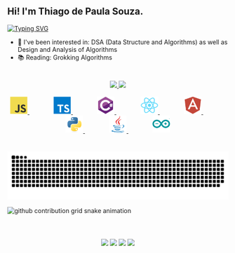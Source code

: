 ## Hi! I'm Thiago de Paula Souza.
[![Typing SVG](https://readme-typing-svg.herokuapp.com?font=Fira+Code&duration=3000&pause=1000&width=480&lines=Howdy!+I'm+Thiago+de+Paula+Souza+%F0%9F%91%8B;I'm+a+Programmer...🤔;I'm+working+with+CSharp+and+Javascript+%F0%9F%8D%B7%F0%9F%97%BF)](https://git.io/typing-svg)

- 💙 I've been interested in: DSA (Data Structure and Algorithms) as well as Design and Analysis of Algorithms
- 📚 Reading: Grokking Algorithms
#

<div align="center">
  <a href="https://github.com/ThiagodePaulaSouza">
  <img height="180em" src="https://github-readme-stats.vercel.app/api?username=ThiagodePaulaSouza&show_icons=true&theme=tokyonight&include_all_commits=true&count_private=true"/>
  <img height="180em" src="https://github-readme-stats.vercel.app/api/top-langs/?username=ThiagodePaulaSouza&layout=compact&langs_count=16&theme=tokyonight"/>
</div>

<div align="center">
  <br>
  <a href="https://github.com/ThiagodePaulaSouza/learning-javascript" target="_blank">
    <img height="40" src="https://raw.githubusercontent.com/devicons/devicon/master/icons/javascript/javascript-original.svg">
  </a>
  &nbsp;&nbsp;&nbsp;&nbsp;&nbsp;&nbsp;&nbsp;&nbsp;&nbsp;&nbsp;&nbsp;&nbsp;&nbsp;
  <a href="https://github.com/ThiagodePaulaSouza/learning-javascript" target="_blank">
    <img height="40" src="https://raw.githubusercontent.com/devicons/devicon/master/icons/typescript/typescript-original.svg">
  </a>
  &nbsp;&nbsp;&nbsp;&nbsp;&nbsp;&nbsp;&nbsp;&nbsp;&nbsp;&nbsp;&nbsp;&nbsp;&nbsp;
  <a href="https://github.com/ThiagodePaulaSouza/learning-csharp" target="_blank">
    <img height="40" src="https://raw.githubusercontent.com/devicons/devicon/master/icons/csharp/csharp-original.svg">
  </a>
  &nbsp;&nbsp;&nbsp;&nbsp;&nbsp;&nbsp;&nbsp;&nbsp;&nbsp;&nbsp;&nbsp;&nbsp;&nbsp;
  <a href="https://github.com/ThiagodePaulaSouza/learning-react" target="_blank">
    <img height="40" src="https://raw.githubusercontent.com/devicons/devicon/master/icons/react/react-original.svg">
  </a>
  &nbsp;&nbsp;&nbsp;&nbsp;&nbsp;&nbsp;&nbsp;&nbsp;&nbsp;&nbsp;&nbsp;&nbsp;&nbsp;
  <a href="https://github.com/ThiagodePaulaSouza/learning-angular" target="_blank">
    <img height="40" src="https://raw.githubusercontent.com/devicons/devicon/master/icons/angularjs/angularjs-plain.svg">
  </a>
  &nbsp;&nbsp;&nbsp;&nbsp;&nbsp;&nbsp;&nbsp;&nbsp;&nbsp;&nbsp;&nbsp;&nbsp;&nbsp;
  <a href="https://github.com/ThiagodePaulaSouza/learning-python" target="_blank">
    <img height="40" src="https://raw.githubusercontent.com/devicons/devicon/master/icons/python/python-original.svg">
  </a>
  &nbsp;&nbsp;&nbsp;&nbsp;&nbsp;&nbsp;&nbsp;&nbsp;&nbsp;&nbsp;&nbsp;&nbsp;&nbsp;
  <a href="https://github.com/ThiagodePaulaSouza/learning-java" target="_blank">
    <img height="40" src="https://raw.githubusercontent.com/devicons/devicon/master/icons/java/java-original.svg">
  </a>  
  &nbsp;&nbsp;&nbsp;&nbsp;&nbsp;&nbsp;&nbsp;&nbsp;&nbsp;&nbsp;&nbsp;&nbsp;&nbsp;
  <a href="https://github.com/ThiagodePaulaSouza/tcc-etec" target="_blank">
    <img height="40" src="https://raw.githubusercontent.com/devicons/devicon/master/icons/arduino/arduino-original.svg">
  </a>
</div>
  
  #

![Snake animation](https://github.com/ThiagodePaulaSouza/ThiagodePaulaSouza/blob/output/github-contribution-grid-snake.svg)

<div tooltip="croba do mal">
    <picture>
        <source media="(prefers-color-scheme: dark)" srcset="https://raw.githubusercontent.com/thiagodepaulasouza/thiagodepaulasouza/blob/output/github-contribution-grid-snake-dark.svg">
        <source media="(prefers-color-scheme: light)" srcset="https://raw.githubusercontent.com/thiagodepaulasouza/thiagodepaulasouza/blob/output/github-contribution-grid-snake.svg">
        <img alt="github contribution grid snake animation" src="https://raw.githubusercontent.com/thiagodepaulasouza/thiagodepaulasouza/blob/output/github-contribution-grid-snake.svg">
    </picture>
</div>
  
#
<p align="center">
    <br>
    <a href="https://github.com/ThiagodePaulaSouza/ThiagodePaulaSouza">
      <img src="https://img.shields.io/badge/github-%23100000.svg?&style=for-the-badge&logo=github&logoColor=white"></a>
    <a href="https://www.linkedin.com/in/thiagodepaulasouza/" target="_blank">
      <img src="https://img.shields.io/badge/LinkedIn-0077B5?style=for-the-badge&logo=linkedin&logoColor=white"></a>
    <a href="mailto:thiagodepaulasouza@gmail.com" target"">
      <img src="https://img.shields.io/badge/Gmail-D14836?style=for-the-badge&logo=gmail&logoColor=white"></a>
    <a href="https://stackoverflow.com/users/16158910/thiago-souza" target"_blank">
      <img src="https://img.shields.io/badge/stack%20overflow-FE7A16?logo=stack-overflow&logoColor=white&style=for-the-badge"></a>
</p>
